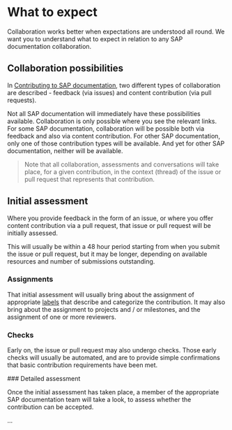 # What to expect

Collaboration works better when expectations are understood all round. We want you to understand what to expect in relation to any SAP documentation collaboration.

## Collaboration possibilities

In [Contributing to SAP documentation](contributing/), two different types of collaboration are described - feedback (via issues) and content contribution (via pull requests).

Not all SAP documentation will immediately have these possibilities available. Collaboration is only possible where you see the relevant links. For some SAP documentation, collaboration will be possible both via feedback and also via content contribution. For other SAP documentation, only one of those contribution types will be available. And yet for other SAP documentation, neither will be available.

> Note that all collaboration, assessments and conversations will take place, for a given contribution, in the context (thread) of the issue or pull request that represents that contribution.

## Initial assessment

Where you provide feedback in the form of an issue, or where you offer content contribution via a pull request, that issue or pull request will be initially assessed.

This will usually be within a 48 hour period starting from when you submit the issue or pull request, but it may be longer, depending on available resources and number of submissions outstanding.

### Assignments

That initial assessment will usually bring about the assignment of appropriate [labels][github-labels] that describe and categorize the contribution. It may also bring about the assignment to projects and / or milestones, and the assignment of one or more reviewers.

### Checks

Early on, the issue or pull request may also undergo checks. Those early checks will usually be automated, and are to provide simple confirmations that basic contribution requirements have been met.

### Detailed assessment

Once the initial assessment has taken place, a member of the appropriate SAP documentation team will take a look, to assess whether the contribution can be accepted.

...

[github-labels]: https://docs.github.com/en/github/managing-your-work-on-github/managing-labels
